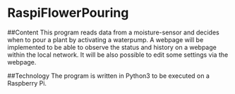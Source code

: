 # RaspiFlowerPouring

##Content
This program reads data from a moisture-sensor and decides when to pour a plant by activating a waterpump. A webpage will be implemented to be able to observe the status and history on a webpage within the local network. It will be also possible to edit some settings via the webpage.

##Technology
The program is written in Python3 to be executed on a Raspberry Pi.
